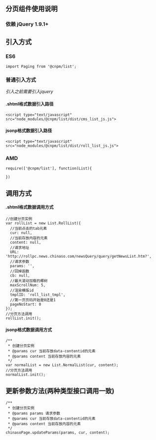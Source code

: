 ## 分页组件使用说明

### 依赖 jQuery 1.9.1+

## 引入方式

### ES6

```
import Paging from '@cnpm/list';
```

### 普通引入方式

*引入之前需要引入jquery*

#### .shtml格式数据引入路径

`<script type="text/javascript" src="node_modules/@cnpm/list/dist/cms_list_js.js">`

#### jsonp格式数据引入路径

`<script type="text/javascript" src="node_modules/@cnpm/list/dist/roll_list_js.js">`

### AMD
```
require(['@cnpm/list'], function(List){

})
```

## 调用方式

#### .shtml格式数据调用方式

```
//创建分页实例
var rollList = new List.RollList({
  //当前点击的tab元素
  cur: null,
  //当前存放内容的元素
  content: null,
  //请求地址
  URL: 'http://rollpc.news.chinaso.com/newsQuery/query/getNewsList.htm?',
  //请求参数
  params: '',
  //回掉函数
  cb: null,
  //最大滚动加载的椰树
  maxScrollNum: 5,
  //渲染模版id
  tmplID: 'roll_list_tmpl',
  //第一页页码开始是0还是1
  pageNoStart: 0
});
//分页方法调用
rollList.init();
```
#### jsonp格式数据调用方式

```
/**
 * 创建分页实例
 * @params cur 当前存放data-contentid的元素
 * @params content 当前存放内容的元素
 */
var normalList = new List.NormalList(cur, content);
//分页方法调用
normalList.init();
```

## 更新参数方法(两种类型接口调用一致)

```
/**
 * 创建分页实例
 * @params params 请求参数
 * @params cur 当前存放data-contentid的元素
 * @params content 当前存放内容的元素
 */
chinasoPage.updateParams(params, cur, content);
```
